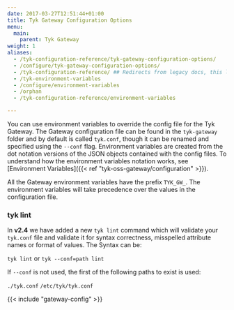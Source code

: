 ```yaml
---
date: 2017-03-27T12:51:44+01:00
title: Tyk Gateway Configuration Options
menu:
  main:
    parent: Tyk Gateway
weight: 1
aliases:
  - /tyk-configuration-reference/tyk-gateway-configuration-options/
  - /configure/tyk-gateway-configuration-options/
  - /tyk-configuration-reference/ ## Redirects from legacy docs, this landing page no longer exists
  - /tyk-environment-variables
  - /configure/environment-variables
  - /orphan 
  - /tyk-configuration-reference/environment-variables

---
```


You can use environment variables to override the config file for the Tyk Gateway. The Gateway configuration file can be found in the `tyk-gateway` folder and by default is called `tyk.conf`, though it can be renamed and specified using the `--conf` flag. Environment variables are created from the dot notation versions of the JSON objects contained with the config files.
To understand how the environment variables notation works, see [Environment Variables]({{< ref "tyk-oss-gateway/configuration" >}}).

All the Gateway environment variables have the prefix `TYK_GW_`. The environment variables will take precedence over the values in the configuration file.

### tyk lint

In **v2.4** we have added a new `tyk lint` command which will validate your `tyk.conf` file and validate it for syntax correctness, misspelled attribute names or format of values. The Syntax can be:

`tyk lint` or `tyk --conf=path lint`

If `--conf` is not used, the first of the following paths to exist is used:

`./tyk.conf`
`/etc/tyk/tyk.conf`

{{< include "gateway-config" >}}
